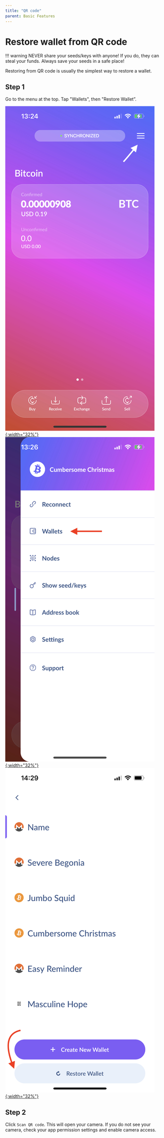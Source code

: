 ```yaml
---
title: "QR code"
parent: Basic Features
---
```


# Restore wallet from QR code

!!! warning
    NEVER share your seeds/keys with anyone! If you do, they can steal your funds. Always save your seeds in a safe place!

Restoring from QR code is usually the simplest way to restore a wallet.

## Step 1

Go to the menu at the top. Tap "Wallets", then "Restore Wallet”.

[![Click hamburger menu](/images/restore-1.jpg){:width="32%"}](/images/restore-1.jpg)
[![Click wallets](/images/restore-2.jpg){:width="32%"}](/images/restore-2.jpg)
[![Click restore wallet](/images/restore-3.jpg){:width="32%"}](/images/restore-3.jpg)

## Step 2

Click `Scan QR code`. This will open your camera. If you do not see your camera, check your app permission settings and enable camera access.
